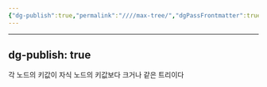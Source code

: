 ```yaml
---
{"dg-publish":true,"permalink":"////max-tree/","dgPassFrontmatter":true}
---
```



---
dg-publish: true
---


각 노드의 키값이 자식 노드의 키값보다 크거나 같은 트리이다